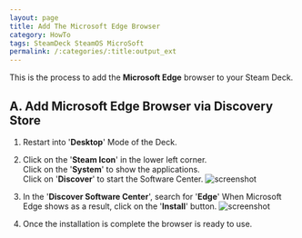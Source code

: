 ```yaml
---
layout: page
title: Add The Microsoft Edge Browser
category: HowTo
tags: SteamDeck SteamOS MicroSoft
permalink: /:categories/:title:output_ext
---
```


This is the process to add the **Microsoft Edge** browser to your Steam Deck.  

<!--more-->

## A. Add Microsoft Edge Browser via Discovery Store

1. Restart into '**Desktop**' Mode of the Deck.  

2. Click on the '**Steam Icon**' in the lower left corner.  
    Click on the '**System**' to show the applications.  
    Click on '**Discover**' to start the Software Center.
    ![screenshot](../media/start_discovery_center.png)  

3. In the '**Discover Software Center**', search for '**Edge**'
    When Microsoft Edge shows as a result, click on the '**Install**' button.
   ![screenshot](../media/add_microsoft_edge.png)

4. Once the installation is complete the browser is ready to use.
